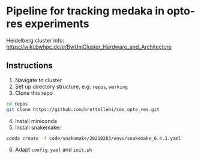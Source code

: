# Pipeline for tracking medaka in opto-res experiments

Heidelberg cluster info: https://wiki.bwhpc.de/e/BwUniCluster_Hardware_and_Architecture

## Instructions

1. Navigate to cluster
2. Set up directory structure, e.g. `repos`, `working`
3. Clone this repo
```bash
cd repos
git clone https://github.com/brettellebi/cos_opto_res.git
```
4. Install miniconda
5. Install snakemake: 
```bash
conda create -f code/snakemake/20210203/envs/snakemake_6.4.1.yaml
```
6. Adapt `config.yaml` and `init.sh`
